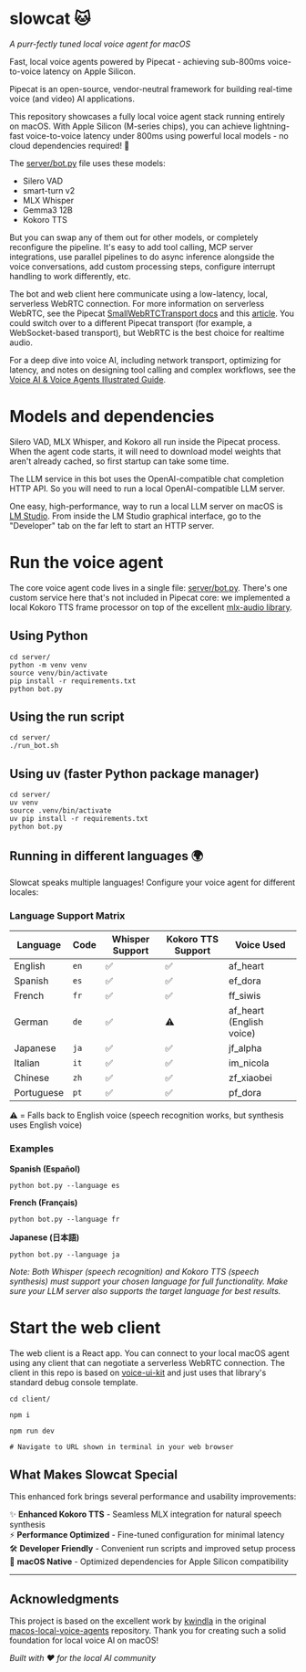 # slowcat 🐱

*A purr-fectly tuned local voice agent for macOS*

Fast, local voice agents powered by Pipecat - achieving sub-800ms voice-to-voice latency on Apple Silicon.

Pipecat is an open-source, vendor-neutral framework for building real-time voice (and video) AI applications.

This repository showcases a fully local voice agent stack running entirely on macOS. With Apple Silicon (M-series chips), you can achieve lightning-fast voice-to-voice latency under 800ms using powerful local models - no cloud dependencies required! 🚀

The [server/bot.py](server/bot.py) file uses these models:

  - Silero VAD
  - smart-turn v2
  - MLX Whisper
  - Gemma3 12B
  - Kokoro TTS

But you can swap any of them out for other models, or completely reconfigure the pipeline. It's easy to add tool calling, MCP server integrations, use parallel pipelines to do async inference alongside the voice conversations, add custom processing steps, configure interrupt handling to work differently, etc.

The bot and web client here communicate using a low-latency, local, serverless WebRTC connection. For more information on serverless WebRTC, see the Pipecat [SmallWebRTCTransport docs](https://docs.pipecat.ai/server/services/transport/small-webrtc) and this [article](https://www.daily.co/blog/you-dont-need-a-webrtc-server-for-your-voice-agents/). You could switch over to a different Pipecat transport (for example, a WebSocket-based transport), but WebRTC is the best choice for realtime audio.

For a deep dive into voice AI, including network transport, optimizing for latency, and notes on designing tool calling and complex workflows, see the [Voice AI & Voice Agents Illustrated Guide](https://voiceaiandvoiceagents.com/).

# Models and dependencies

Silero VAD, MLX Whisper, and Kokoro all run inside the Pipecat process. When the agent code starts, it will need to download model weights that aren't already cached, so first startup can take some time.

The LLM service in this bot uses the OpenAI-compatible chat completion HTTP API. So you will need to run a local OpenAI-compatible LLM server. 

One easy, high-performance, way to run a local LLM server on macOS is [LM Studio](https://lmstudio.ai/). From inside the LM Studio graphical interface, go to the "Developer" tab on the far left to start an HTTP server.

# Run the voice agent

The core voice agent code lives in a single file: [server/bot.py](server/bot.py). There's one custom service here that's not included in Pipecat core: we implemented a local Kokoro TTS frame processor on top of the excellent [mlx-audio library](https://github.com/Blaizzy/mlx-audio).

## Using Python
```shell
cd server/
python -m venv venv
source venv/bin/activate
pip install -r requirements.txt
python bot.py
```

## Using the run script
```shell
cd server/
./run_bot.sh
```

## Using uv (faster Python package manager)
```shell
cd server/
uv venv
source .venv/bin/activate
uv pip install -r requirements.txt
python bot.py
```

## Running in different languages 🌍

Slowcat speaks multiple languages! Configure your voice agent for different locales:

### Language Support Matrix

| Language | Code | Whisper Support | Kokoro TTS Support | Voice Used |
|----------|------|----------------|-------------------|------------|
| English  | `en` | ✅ | ✅ | af_heart |
| Spanish  | `es` | ✅ | ✅ | ef_dora |
| French   | `fr` | ✅ | ✅ | ff_siwis |
| German   | `de` | ✅ | ⚠️ | af_heart (English voice) |
| Japanese | `ja` | ✅ | ✅ | jf_alpha |
| Italian  | `it` | ✅ | ✅ | im_nicola |
| Chinese  | `zh` | ✅ | ✅ | zf_xiaobei |
| Portuguese | `pt` | ✅ | ✅ | pf_dora |

⚠️ = Falls back to English voice (speech recognition works, but synthesis uses English voice)

### Examples

**Spanish (Español)**
```shell
python bot.py --language es
```

**French (Français)**
```shell
python bot.py --language fr
```

**Japanese (日本語)**
```shell
python bot.py --language ja
```

*Note: Both Whisper (speech recognition) and Kokoro TTS (speech synthesis) must support your chosen language for full functionality. Make sure your LLM server also supports the target language for best results.*

# Start the web client

The web client is a React app. You can connect to your local macOS agent using any client that can negotiate a serverless WebRTC connection. The client in this repo is based on [voice-ui-kit](https://github.com/pipecat-ai/voice-ui-kit) and just uses that library's standard debug console template.

```shell
cd client/

npm i

npm run dev

# Navigate to URL shown in terminal in your web browser
```

## What Makes Slowcat Special

This enhanced fork brings several performance and usability improvements:

✨ **Enhanced Kokoro TTS** - Seamless MLX integration for natural speech synthesis  
⚡ **Performance Optimized** - Fine-tuned configuration for minimal latency  
🛠️ **Developer Friendly** - Convenient run scripts and improved setup process  
🍎 **macOS Native** - Optimized dependencies for Apple Silicon compatibility

---

## Acknowledgments

This project is based on the excellent work by [kwindla](https://github.com/kwindla) in the original [macos-local-voice-agents](https://github.com/kwindla/macos-local-voice-agents) repository. Thank you for creating such a solid foundation for local voice AI on macOS!

*Built with ❤️ for the local AI community*
